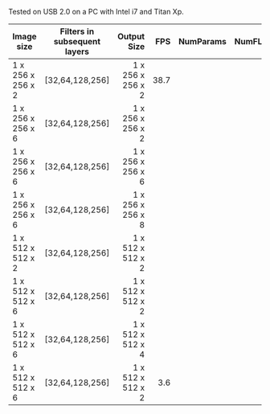 Tested on USB 2.0 on a PC with Intel i7 and Titan Xp.

| Image size  |      Filters in subsequent layers    | Output Size  |  FPS | NumParams | NumFLOPs | 
|----------|:-------------:|------:|------:|------:| ------:|
| 1 x 256 x 256 x 2 | [32,64,128,256] | 1 x 256 x 256 x 2 | 38.7 |  |  |
| 1 x 256 x 256 x 6 | [32,64,128,256] | 1 x 256 x 256 x 2 |  |  |  |
| 1 x 256 x 256 x 6 | [32,64,128,256] | 1 x 256 x 256 x 6 |   |  |  |
| 1 x 256 x 256 x 6 | [32,64,128,256] | 1 x 256 x 256 x 8 |   |  |  |
| 1 x 512 x 512 x 2 | [32,64,128,256] | 1 x 512 x 512 x 2 |  |  |  | 
| 1 x 512 x 512 x 6 | [32,64,128,256] | 1 x 512 x 512 x 2 |  |  |  | 
| 1 x 512 x 512 x 6 | [32,64,128,256] | 1 x 512 x 512 x 4 |  |  |  | 
| 1 x 512 x 512 x 6 | [32,64,128,256] | 1 x 512 x 512 x 2 | 3.6 |  |  | 
